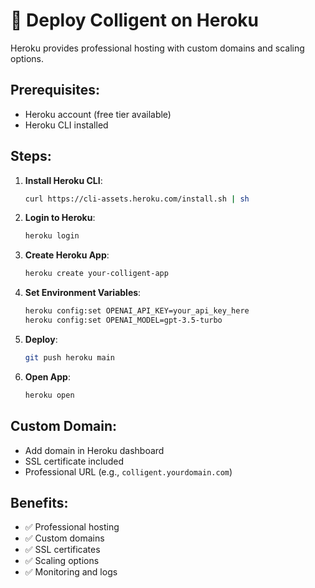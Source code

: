 # 🦄 Deploy Colligent on Heroku

Heroku provides professional hosting with custom domains and scaling options.

## Prerequisites:
- Heroku account (free tier available)
- Heroku CLI installed

## Steps:

1. **Install Heroku CLI**:
   ```bash
   curl https://cli-assets.heroku.com/install.sh | sh
   ```

2. **Login to Heroku**:
   ```bash
   heroku login
   ```

3. **Create Heroku App**:
   ```bash
   heroku create your-colligent-app
   ```

4. **Set Environment Variables**:
   ```bash
   heroku config:set OPENAI_API_KEY=your_api_key_here
   heroku config:set OPENAI_MODEL=gpt-3.5-turbo
   ```

5. **Deploy**:
   ```bash
   git push heroku main
   ```

6. **Open App**:
   ```bash
   heroku open
   ```

## Custom Domain:
- Add domain in Heroku dashboard
- SSL certificate included
- Professional URL (e.g., `colligent.yourdomain.com`)

## Benefits:
- ✅ Professional hosting
- ✅ Custom domains
- ✅ SSL certificates
- ✅ Scaling options
- ✅ Monitoring and logs
